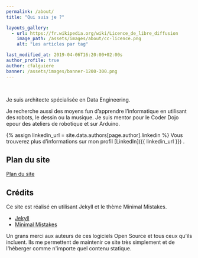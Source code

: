 ```yaml
---
permalink: /about/
title: "Qui suis je ?"

layouts_gallery:
  - url: https://fr.wikipedia.org/wiki/Licence_de_libre_diffusion
    image_path: /assets/images/about/cc-licence.png
    alt: "Les articles par tag"

last_modified_at: 2019-04-06T16:20:00+02:00s
author_profile: true
author: cfalguiere
banner: /assets/images/banner-1200-300.png
---
```

<br/>

Je suis architecte spécialisée en Data Engineering.

Je recherche aussi des moyens fun d’apprendre l’informatique en utilisant des robots, le dessin ou la musique. Je suis mentor pour le Coder Dojo epour des ateliers de robotique et sur Arduino.
<!-- site toutenalgo -->

{% assign linkedin_url = site.data.authors[page.author].linkedin %}
Vous trouverez plus d’informations sur mon profil [LinkedIn]({{ linkedin_url }}) .

## Plan du site

[Plan du site]({{site.baseurl}}/plan/)

## Crédits

Ce site est réalisé en utilisant Jekyll et le thème Minimal Mistakes.

- [Jekyll](https://jekyllrb.com/)
- [Minimal Mistakes](https://mmistakes.github.io/minimal-mistake)

Un grans merci aux auteurs de ces logiciels Open Source et tous ceux qu'ils incluent. Ils me permettent de maintenir ce site très simplement et de l'héberger comme n'importe quel contenu statique.
